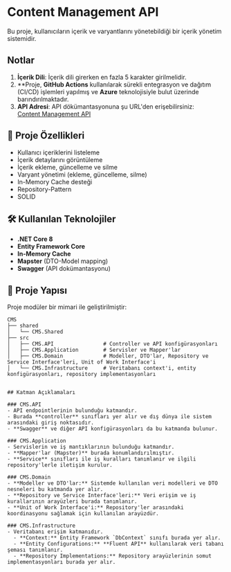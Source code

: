 # Content Management API

Bu proje, kullanıcıların içerik ve varyantlarını yönetebildiği bir içerik yönetim sistemidir. 

## Notlar
1. **İçerik Dili**: İçerik dili girerken en fazla 5 karakter girilmelidir.
2. **Proje, **GitHub Actions** kullanılarak sürekli entegrasyon ve dağıtım (CI/CD) işlemleri yapılmış ve **Azure** teknolojisiyle bulut üzerinde barındırılmaktadır.
3. **API Adresi**: API dökümantasyonuna şu URL'den erişebilirsiniz:  
   [Content Management API](https://conent-managment-api-hxbfedebfedjd6bd.eastus-01.azurewebsites.net/swagger/index.html)

## 🚀 Proje Özellikleri

- Kullanıcı içeriklerini listeleme
- İçerik detaylarını görüntüleme
- İçerik ekleme, güncelleme ve silme
- Varyant yönetimi (ekleme, güncelleme, silme)
- In-Memory Cache desteği
- Repository-Pattern
- SOLID 

## 🛠️ Kullanılan Teknolojiler

- **.NET Core 8**
- **Entity Framework Core**
- **In-Memory Cache**
- **Mapster** (DTO-Model mapping)
- **Swagger** (API dokümantasyonu)


## 📂 Proje Yapısı

Proje modüler bir mimari ile geliştirilmiştir:

```plaintext
CMS
├── shared
│   └── CMS.Shared
├── src
│   ├── CMS.API                # Controller ve API konfigürasyonları
│   ├── CMS.Application        # Servisler ve Mapper'lar
│   ├── CMS.Domain             # Modeller, DTO'lar, Repository ve Service Interface'leri, Unit of Work Interface'i
│   └── CMS.Infrastructure     # Veritabanı context'i, entity konfigürasyonları, repository implementasyonları


## Katman Açıklamaları

### CMS.API
- API endpointlerinin bulunduğu katmandır.  
- Burada **controller** sınıfları yer alır ve dış dünya ile sistem arasındaki giriş noktasıdır.  
- **Swagger** ve diğer API konfigürasyonları da bu katmanda bulunur.  

### CMS.Application
- Servislerin ve iş mantıklarının bulunduğu katmandır.  
- **Mapper'lar (Mapster)** burada konumlandırılmıştır.  
- **Service** sınıfları ile iş kuralları tanımlanır ve ilgili repository'lerle iletişim kurulur.  

### CMS.Domain
- **Modeller ve DTO'lar:** Sistemde kullanılan veri modelleri ve DTO nesneleri bu katmanda yer alır.  
- **Repository ve Service Interface'leri:** Veri erişim ve iş kurallarının arayüzleri burada tanımlanır.  
- **Unit of Work Interface'i:** Repository'ler arasındaki koordinasyonu sağlamak için kullanılan arayüzdür.  

### CMS.Infrastructure
- Veritabanı erişim katmanıdır.  
  - **Context:** Entity Framework `DbContext` sınıfı burada yer alır.  
  - **Entity Configurations:** **Fluent API** kullanılarak veri tabanı şeması tanımlanır.  
  - **Repository Implementations:** Repository arayüzlerinin somut implementasyonları burada yer alır.  


